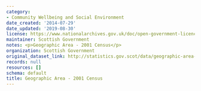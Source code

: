 ```yaml
---
category:
- Community Wellbeing and Social Environment
date_created: '2014-07-29'
date_updated: '2019-08-30'
license: https://www.nationalarchives.gov.uk/doc/open-government-licence/version/3/
maintainer: Scottish Government
notes: <p>Geographic Area - 2001 Census</p>
organization: Scottish Government
original_dataset_link: http://statistics.gov.scot/data/geographic-area-2001
records: null
resources: []
schema: default
title: Geographic Area - 2001 Census
---
```

